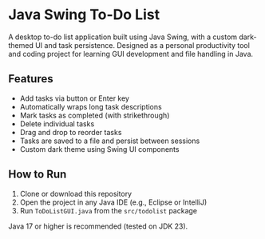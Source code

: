 # Java Swing To-Do List

A desktop to-do list application built using Java Swing, with a custom dark-themed UI and task persistence. Designed as a personal productivity tool and coding project for learning GUI development and file handling in Java.

## Features

- Add tasks via button or Enter key
- Automatically wraps long task descriptions
- Mark tasks as completed (with strikethrough)
- Delete individual tasks
- Drag and drop to reorder tasks
- Tasks are saved to a file and persist between sessions
- Custom dark theme using Swing UI components

## How to Run

1. Clone or download this repository
2. Open the project in any Java IDE (e.g., Eclipse or IntelliJ)
3. Run `ToDoListGUI.java` from the `src/todolist` package

Java 17 or higher is recommended (tested on JDK 23).
